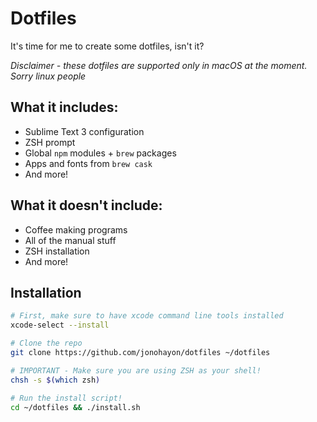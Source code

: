 Dotfiles
===
It's time for me to create some dotfiles, isn't it?

*Disclaimer - these dotfiles are supported only in macOS at the moment. Sorry linux people*

## What it includes:
 - Sublime Text 3 configuration
 - ZSH prompt
 - Global `npm` modules + `brew` packages
 - Apps and fonts from `brew cask`
 - And more!

## What it doesn't include:
 - Coffee making programs
 - All of the manual stuff
 - ZSH installation
 - And more!

## Installation
```bash
# First, make sure to have xcode command line tools installed
xcode-select --install

# Clone the repo
git clone https://github.com/jonohayon/dotfiles ~/dotfiles

# IMPORTANT - Make sure you are using ZSH as your shell!
chsh -s $(which zsh)

# Run the install script!
cd ~/dotfiles && ./install.sh
```
